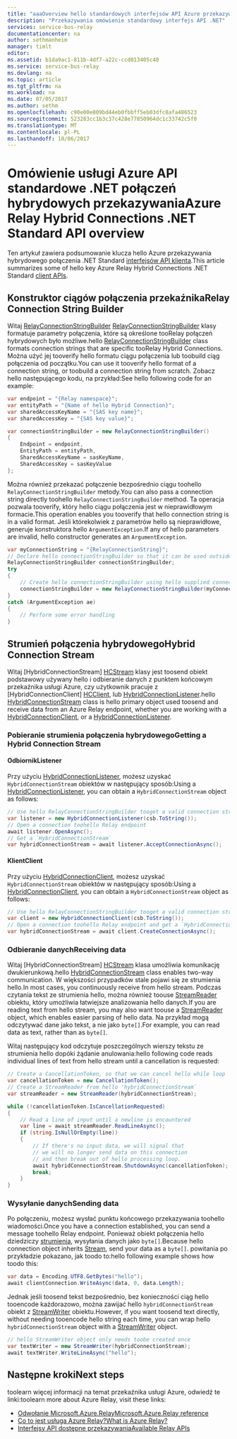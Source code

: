 ```yaml
---
title: "aaaOverview hello standardowych interfejsów API Azure przekazywania .NET | Dokumentacja firmy Microsoft"
description: "Przekazywania omówienie standardowy interfejs API .NET"
services: service-bus-relay
documentationcenter: na
author: sethmanheim
manager: timlt
editor: 
ms.assetid: b1da9ac1-811b-4df7-a22c-ccd013405c40
ms.service: service-bus-relay
ms.devlang: na
ms.topic: article
ms.tgt_pltfrm: na
ms.workload: na
ms.date: 07/05/2017
ms.author: sethm
ms.openlocfilehash: c90e00e809bd44eb0fbbff5eb03dfc8afa486523
ms.sourcegitcommit: 523283cc1b3c37c428e77850964dc1c33742c5f0
ms.translationtype: MT
ms.contentlocale: pl-PL
ms.lasthandoff: 10/06/2017
---
```

# <a name="azure-relay-hybrid-connections-net-standard-api-overview"></a><span data-ttu-id="083ca-103">Omówienie usługi Azure API standardowe .NET połączeń hybrydowych przekazywania</span><span class="sxs-lookup"><span data-stu-id="083ca-103">Azure Relay Hybrid Connections .NET Standard API overview</span></span>

<span data-ttu-id="083ca-104">Ten artykuł zawiera podsumowanie klucza hello Azure przekazywania hybrydowego połączenia .NET Standard [interfejsów API klienta](/dotnet/api/microsoft.azure.relay).</span><span class="sxs-lookup"><span data-stu-id="083ca-104">This article summarizes some of hello key Azure Relay Hybrid Connections .NET Standard [client APIs](/dotnet/api/microsoft.azure.relay).</span></span>
  
## <a name="relay-connection-string-builder"></a><span data-ttu-id="083ca-105">Konstruktor ciągów połączenia przekaźnika</span><span class="sxs-lookup"><span data-stu-id="083ca-105">Relay Connection String Builder</span></span>

<span data-ttu-id="083ca-106">Witaj [RelayConnectionStringBuilder] [ RelayConnectionStringBuilder] klasy formatuje parametry połączenia, które są określone tooRelay połączeń hybrydowych było możliwe.</span><span class="sxs-lookup"><span data-stu-id="083ca-106">hello [RelayConnectionStringBuilder][RelayConnectionStringBuilder] class formats connection strings that are specific tooRelay Hybrid Connections.</span></span> <span data-ttu-id="083ca-107">Można użyć jej tooverify hello formatu ciągu połączenia lub toobuild ciąg połączenia od początku.</span><span class="sxs-lookup"><span data-stu-id="083ca-107">You can use it tooverify hello format of a connection string, or toobuild a connection string from scratch.</span></span> <span data-ttu-id="083ca-108">Zobacz hello następującego kodu, na przykład:</span><span class="sxs-lookup"><span data-stu-id="083ca-108">See hello following code for an example:</span></span>

```csharp
var endpoint = "{Relay namespace}";
var entityPath = "{Name of hello Hybrid Connection}";
var sharedAccessKeyName = "{SAS key name}";
var sharedAccessKey = "{SAS key value}";

var connectionStringBuilder = new RelayConnectionStringBuilder()
{
    Endpoint = endpoint,
    EntityPath = entityPath,
    SharedAccessKeyName = sasKeyName,
    SharedAccessKey = sasKeyValue
};
```

<span data-ttu-id="083ca-109">Można również przekazać połączenie bezpośrednio ciągu toohello `RelayConnectionStringBuilder` metody.</span><span class="sxs-lookup"><span data-stu-id="083ca-109">You can also pass a connection string directly toohello `RelayConnectionStringBuilder` method.</span></span> <span data-ttu-id="083ca-110">Ta operacja pozwala tooverify, który hello ciągu połączenia jest w nieprawidłowym formacie.</span><span class="sxs-lookup"><span data-stu-id="083ca-110">This operation enables you tooverify that hello connection string is in a valid format.</span></span> <span data-ttu-id="083ca-111">Jeśli którekolwiek z parametrów hello są nieprawidłowe, generuje konstruktora hello `ArgumentException`.</span><span class="sxs-lookup"><span data-stu-id="083ca-111">If any of hello parameters are invalid, hello constructor generates an `ArgumentException`.</span></span>

```csharp
var myConnectionString = "{RelayConnectionString}";
// Declare hello connectionStringBuilder so that it can be used outside of hello loop if needed
RelayConnectionStringBuilder connectionStringBuilder;
try
{
    // Create hello connectionStringBuilder using hello supplied connection string
    connectionStringBuilder = new RelayConnectionStringBuilder(myConnectionString);
}
catch (ArgumentException ae)
{
    // Perform some error handling
}
```

## <a name="hybrid-connection-stream"></a><span data-ttu-id="083ca-112">Strumień połączenia hybrydowego</span><span class="sxs-lookup"><span data-stu-id="083ca-112">Hybrid Connection Stream</span></span>
<span data-ttu-id="083ca-113">Witaj [HybridConnectionStream] [ HCStream] klasy jest toosend obiekt podstawowy używany hello i odbieranie danych z punktem końcowym przekaźnika usługi Azure, czy użytkownik pracuje z [HybridConnectionClient] [ HCClient], lub [HybridConnectionListener][HCListener].</span><span class="sxs-lookup"><span data-stu-id="083ca-113">hello [HybridConnectionStream][HCStream] class is hello primary object used toosend and receive data from an Azure Relay endpoint, whether you are working with a [HybridConnectionClient][HCClient], or a [HybridConnectionListener][HCListener].</span></span>

### <a name="getting-a-hybrid-connection-stream"></a><span data-ttu-id="083ca-114">Pobieranie strumienia połączenia hybrydowego</span><span class="sxs-lookup"><span data-stu-id="083ca-114">Getting a Hybrid Connection Stream</span></span>

#### <a name="listener"></a><span data-ttu-id="083ca-115">Odbiornik</span><span class="sxs-lookup"><span data-stu-id="083ca-115">Listener</span></span>
<span data-ttu-id="083ca-116">Przy użyciu [HybridConnectionListener][HCListener], możesz uzyskać `HybridConnectionStream` obiektów w następujący sposób:</span><span class="sxs-lookup"><span data-stu-id="083ca-116">Using a [HybridConnectionListener][HCListener], you can obtain a `HybridConnectionStream` object as follows:</span></span>

```csharp
// Use hello RelayConnectionStringBuilder tooget a valid connection string
var listener = new HybridConnectionListener(csb.ToString());
// Open a connection toohello Relay endpoint
await listener.OpenAsync();
// Get a `HybridConnectionStream`
var hybridConnectionStream = await listener.AcceptConnectionAsync();
```

#### <a name="client"></a><span data-ttu-id="083ca-117">Klient</span><span class="sxs-lookup"><span data-stu-id="083ca-117">Client</span></span>
<span data-ttu-id="083ca-118">Przy użyciu [HybridConnectionClient][HCClient], możesz uzyskać `HybridConnectionStream` obiektów w następujący sposób:</span><span class="sxs-lookup"><span data-stu-id="083ca-118">Using a [HybridConnectionClient][HCClient], you can obtain a `HybridConnectionStream` object as follows:</span></span>

```csharp
// Use hello RelayConnectionStringBuilder tooget a valid connection string
var client = new HybridConnectionClient(csb.ToString());
// Open a connection toohello Relay endpoint and get a `HybridConnectionStream`
var hybridConnectionStream = await client.CreateConnectionAsync();
```

### <a name="receiving-data"></a><span data-ttu-id="083ca-119">Odbieranie danych</span><span class="sxs-lookup"><span data-stu-id="083ca-119">Receiving data</span></span>
<span data-ttu-id="083ca-120">Witaj [HybridConnectionStream] [ HCStream] klasa umożliwia komunikację dwukierunkową.</span><span class="sxs-lookup"><span data-stu-id="083ca-120">hello [HybridConnectionStream][HCStream] class enables two-way communication.</span></span> <span data-ttu-id="083ca-121">W większości przypadków stale pojawi się ze strumienia hello.</span><span class="sxs-lookup"><span data-stu-id="083ca-121">In most cases, you continuously receive from hello stream.</span></span> <span data-ttu-id="083ca-122">Podczas czytania tekst ze strumienia hello, można również toouse [StreamReader](https://msdn.microsoft.com/library/system.io.streamreader(v=vs.110).aspx) obiektu, który umożliwia łatwiejsze analizowania hello danych.</span><span class="sxs-lookup"><span data-stu-id="083ca-122">If you are reading text from hello stream, you may also want toouse a [StreamReader](https://msdn.microsoft.com/library/system.io.streamreader(v=vs.110).aspx) object, which enables easier parsing of hello data.</span></span> <span data-ttu-id="083ca-123">Na przykład mogą odczytywać dane jako tekst, a nie jako `byte[]`.</span><span class="sxs-lookup"><span data-stu-id="083ca-123">For example, you can read data as text, rather than as `byte[]`.</span></span>

<span data-ttu-id="083ca-124">Witaj następujący kod odczytuje poszczególnych wierszy tekstu ze strumienia hello dopóki żądanie anulowania:</span><span class="sxs-lookup"><span data-stu-id="083ca-124">hello following code reads individual lines of text from hello stream until a cancellation is requested:</span></span>

```csharp
// Create a CancellationToken, so that we can cancel hello while loop
var cancellationToken = new CancellationToken();
// Create a StreamReader from hello 'hybridConnectionStream`
var streamReader = new StreamReader(hybridConnectionStream);

while (!cancellationToken.IsCancellationRequested)
{
    // Read a line of input until a newline is encountered
    var line = await streamReader.ReadLineAsync();
    if (string.IsNullOrEmpty(line))
    {
        // If there's no input data, we will signal that 
        // we will no longer send data on this connection
        // and then break out of hello processing loop.
        await hybridConnectionStream.ShutdownAsync(cancellationToken);
        break;
    }
}
```

### <a name="sending-data"></a><span data-ttu-id="083ca-125">Wysyłanie danych</span><span class="sxs-lookup"><span data-stu-id="083ca-125">Sending data</span></span>
<span data-ttu-id="083ca-126">Po połączeniu, możesz wysłać punktu końcowego przekazywania toohello wiadomości.</span><span class="sxs-lookup"><span data-stu-id="083ca-126">Once you have a connection established, you can send a message toohello Relay endpoint.</span></span> <span data-ttu-id="083ca-127">Ponieważ obiekt połączenia hello dziedziczy [strumienia](https://msdn.microsoft.com/library/system.io.stream(v=vs.110).aspx), wysyłania danych jako `byte[]`.</span><span class="sxs-lookup"><span data-stu-id="083ca-127">Because hello connection object inherits [Stream](https://msdn.microsoft.com/library/system.io.stream(v=vs.110).aspx), send your data as a `byte[]`.</span></span> <span data-ttu-id="083ca-128">powitania po przykładzie pokazano, jak toodo to:</span><span class="sxs-lookup"><span data-stu-id="083ca-128">hello following example shows how toodo this:</span></span>

```csharp
var data = Encoding.UTF8.GetBytes("hello");
await clientConnection.WriteAsync(data, 0, data.Length);
```

<span data-ttu-id="083ca-129">Jednak jeśli toosend tekst bezpośrednio, bez konieczności ciąg hello tooencode każdorazowo, można zawijać hello `hybridConnectionStream` obiekt z [StreamWriter](https://msdn.microsoft.com/library/system.io.streamwriter(v=vs.110).aspx) obiektu.</span><span class="sxs-lookup"><span data-stu-id="083ca-129">However, if you want toosend text directly, without needing tooencode hello string each time, you can wrap hello `hybridConnectionStream` object with a [StreamWriter](https://msdn.microsoft.com/library/system.io.streamwriter(v=vs.110).aspx) object.</span></span>

```csharp
// hello StreamWriter object only needs toobe created once
var textWriter = new StreamWriter(hybridConnectionStream);
await textWriter.WriteLineAsync("hello");
```

## <a name="next-steps"></a><span data-ttu-id="083ca-130">Następne kroki</span><span class="sxs-lookup"><span data-stu-id="083ca-130">Next steps</span></span>
<span data-ttu-id="083ca-131">toolearn więcej informacji na temat przekaźnika usługi Azure, odwiedź te linki:</span><span class="sxs-lookup"><span data-stu-id="083ca-131">toolearn more about Azure Relay, visit these links:</span></span>

* [<span data-ttu-id="083ca-132">Odwołanie Microsoft.Azure.Relay</span><span class="sxs-lookup"><span data-stu-id="083ca-132">Microsoft.Azure.Relay reference</span></span>](/dotnet/api/microsoft.azure.relay)
* [<span data-ttu-id="083ca-133">Co to jest usługa Azure Relay?</span><span class="sxs-lookup"><span data-stu-id="083ca-133">What is Azure Relay?</span></span>](relay-what-is-it.md)
* [<span data-ttu-id="083ca-134">Interfejsy API dostępne przekazywania</span><span class="sxs-lookup"><span data-stu-id="083ca-134">Available Relay APIs</span></span>](relay-api-overview.md)

[RelayConnectionStringBuilder]: /dotnet/api/microsoft.azure.relay.relayconnectionstringbuilder
[HCStream]: /dotnet/api/microsoft.azure.relay.hybridconnectionstream
[HCClient]: /dotnet/api/microsoft.azure.relay.hybridconnectionclient
[HCListener]: /dotnet/api/microsoft.azure.relay.hybridconnectionlistener